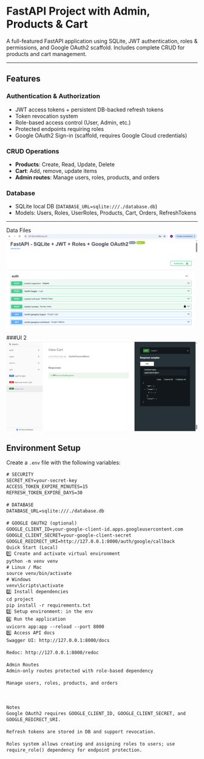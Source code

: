 # FastAPI Project with Admin, Products & Cart

A full-featured FastAPI application using SQLite, JWT authentication, roles & permissions, and Google OAuth2 scaffold. Includes complete CRUD for products and cart management.

---

## Features

### Authentication & Authorization
- JWT access tokens + persistent DB-backed refresh tokens
- Token revocation system
- Role-based access control (User, Admin, etc.)
- Protected endpoints requiring roles
- Google OAuth2 Sign-in (scaffold, requires Google Cloud credentials)

### CRUD Operations
- **Products**: Create, Read, Update, Delete
- **Cart**: Add, remove, update items
- **Admin routes**: Manage users, roles, products, and orders

### Database
- SQLite local DB (`DATABASE_URL=sqlite:///./database.db`)
- Models: Users, Roles, UserRoles, Products, Cart, Orders, RefreshTokens

---
Data Files
![Dataset 1](project/1.png)

###UI 2
![Dataset 2](project/2.png)


## Environment Setup

Create a `.env` file with the following variables:

```env
# SECURITY
SECRET_KEY=your-secret-key
ACCESS_TOKEN_EXPIRE_MINUTES=15
REFRESH_TOKEN_EXPIRE_DAYS=30

# DATABASE
DATABASE_URL=sqlite:///./database.db

# GOOGLE OAUTH2 (optional)
GOOGLE_CLIENT_ID=your-google-client-id.apps.googleusercontent.com
GOOGLE_CLIENT_SECRET=your-google-client-secret
GOOGLE_REDIRECT_URI=http://127.0.0.1:8000/auth/google/callback
Quick Start (Local)
1️⃣ Create and activate virtual environment
python -m venv venv
# Linux / Mac
source venv/bin/activate
# Windows
venv\Scripts\activate
2️⃣ Install dependencies
cd project
pip install -r requirements.txt
3️⃣ Setup environment: in the env
4️⃣ Run the application
uvicorn app:app --reload --port 8000
5️⃣ Access API docs
Swagger UI: http://127.0.0.1:8000/docs

Redoc: http://127.0.0.1:8000/redoc

Admin Routes
Admin-only routes protected with role-based dependency

Manage users, roles, products, and orders



Notes
Google OAuth2 requires GOOGLE_CLIENT_ID, GOOGLE_CLIENT_SECRET, and GOOGLE_REDIRECT_URI.

Refresh tokens are stored in DB and support revocation.

Roles system allows creating and assigning roles to users; use require_role() dependency for endpoint protection.
